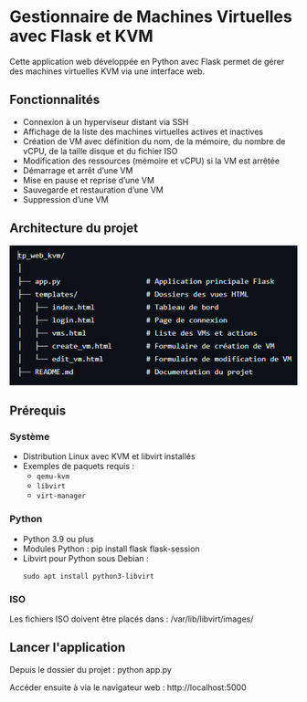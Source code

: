 # Gestionnaire de Machines Virtuelles avec Flask et KVM

Cette application web développée en Python avec Flask permet de gérer des machines virtuelles KVM via une interface web.

## Fonctionnalités

- Connexion à un hyperviseur distant via SSH
- Affichage de la liste des machines virtuelles actives et inactives
- Création de VM avec définition du nom, de la mémoire, du nombre de vCPU, de la taille disque et du fichier ISO
- Modification des ressources (mémoire et vCPU) si la VM est arrêtée
- Démarrage et arrêt d’une VM
- Mise en pause et reprise d’une VM
- Sauvegarde et restauration d’une VM
- Suppression d’une VM

## Architecture du projet

![texte alternatif](image.png)

## Prérequis

### Système

- Distribution Linux avec KVM et libvirt installés
- Exemples de paquets requis :
  - `qemu-kvm`
  - `libvirt`
  - `virt-manager`

### Python

- Python 3.9 ou plus
- Modules Python : pip install flask flask-session
- Libvirt pour Python sous Debian :
  ```
  sudo apt install python3-libvirt
  ```

### ISO

Les fichiers ISO doivent être placés dans : /var/lib/libvirt/images/


## Lancer l'application

Depuis le dossier du projet : python app.py

Accéder ensuite à  via le navigateur web : http://localhost:5000



